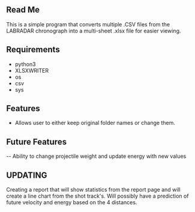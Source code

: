 ## Read Me

This is a simple program that converts multiple .CSV files from the 
LABRADAR chronograph into a multi-sheet .xlsx file for easier viewing.


## Requirements 

- python3
- XLSXWRITER 
- os
- csv
- sys

## Features

- Allows user to either keep original folder names or change them.

## Future Features 

-- Ability to change projectile weight and update energy with new values

## UPDATING
Creating a report that will show statistics from the report page 
and will create a line chart from the shot track's. 
Will possibly have a prediction of future velocity and energy 
based on the 4 distances. 